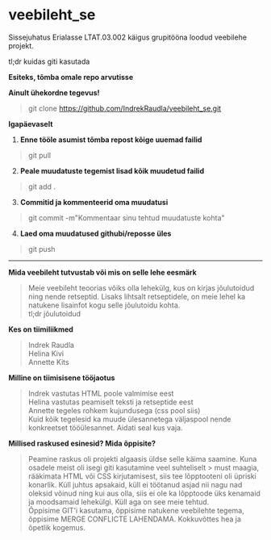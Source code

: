 # veebileht_se
Sissejuhatus Erialasse LTAT.03.002 käigus grupitööna loodud veebilehe projekt.


tl;dr kuidas giti kasutada

**Esiteks, tõmba omale repo arvutisse**

**Ainult ühekordne tegevus!**
> git clone https://github.com/IndrekRaudla/veebileht_se.git


**Igapäevaselt**
1. **Enne tööle asumist tõmba repost kõige uuemad failid**
> git pull

2. **Peale muudatuste tegemist lisad kõik muudetud failid**
> git add .

3. **Commitid ja kommenteerid oma muudatusi**
> git commit -m"Kommentaar sinu tehtud muudatuste kohta"

4. **Laed oma muudatused githubi/reposse üles**
> git push

______________________________________________________________________
**Mida veebileht tutvustab või mis on selle lehe eesmärk**
> Meie veebileht teoorias võiks olla lehekülg, kus on kirjas jõulutoidud ning nende retseptid. Lisaks lihtsalt retseptidele,
> on meie lehel ka natukene lisainfot kogu selle jõulutoidu kohta. <br>
> tl;dr jõulutoidud

**Kes on tiimiliikmed**
> Indrek Raudla <br>
> Helina Kivi <br>
> Annette Kits <br>

**Milline on tiimisisene tööjaotus**
> Indrek vastutas HTML poole valmimise eest <br>
> Helina vastutas peamiselt teksti ja retseptide eest <br>
> Annette tegeles rohkem kujundusega (css pool siis) <br>
> Kuid kõik tegelesid ka muude ülesannetega väljaspool nende konkreetset tööülesannet. Aidati seal kus vaja.

**Millised raskused esinesid? Mida õppisite?**
> Peamine raskus oli projekti algaasis üldse selle käima saamine. Kuna osadele meist oli isegi giti kasutamine veel suhteliselt > must maagia, rääkimata HTML või CSS kirjutamisest, siis tee lõpptooteni oli üpriski konarlik. Küll juhtus apsakaid, küll ei 
> töötanud asjad nii nagu nad oleksid võinud ning kui aus olla, siis ei ole ka lõpptoode üks kenamaid ja moodsamaid lehekülgi. 
> Küll aga on see meie tehtud.<br>
> Õppisime GIT'i kasutama, õppisime natukene veebilehte tegema, õppisime MERGE CONFLICTE LAHENDAMA. Kokkuvõttes hea ja õpetlik 
> kogemus.
